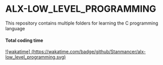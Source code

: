 # ALX-LOW_LEVEL_PROGRAMMING
This repository contains multiple folders for learning the C programming language

#### Total coding time
[![wakatime]
(https://wakatime.com/badge/github/Stanmancer/alx-low_level_programming.svg)](https://wakatime.com/badge/github/Stanmancer/alx-low_level_programming)
